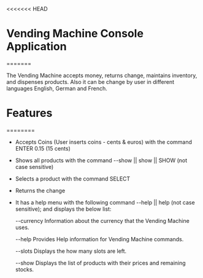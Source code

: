 ﻿<<<<<<< HEAD
# Vending Machine Console Application
======= 

The Vending Machine accepts money, returns change, maintains 
inventory, and dispenses products. 
Also it can be change by user in different languages English, German and French.
# Features
========

* Accepts Coins (User inserts coins - cents & euros)
  with the command ENTER 0.15 (15 cents)

* Shows all products
  with the command --show  || show || SHOW (not case sensitive)
  
* Selects a product
  with the command SELECT <number>

* Returns the change

* It has a help menu with the following command
  --help || help (not case sensitive);
  and displays the below list:
  
  --currency Information about the currency that the Vending Machine uses.

  --help   Provides Help information for Vending Machine commands.

  --slots Displays the how many slots are left.

  --show Displays the list of products with their prices and remaining stocks.
